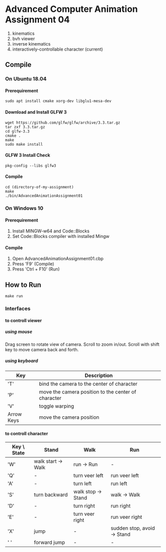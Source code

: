 # Advanced Computer Animation Assignment 04

1. kinematics
2. bvh viewer
3. inverse kinematics
4. interactively-controllable character (current)

## Compile

### On Ubuntu 18.04

#### Prerequirement

```
sudo apt install cmake xorg-dev libglu1-mesa-dev
```

#### Download and Install GLFW 3

```
wget https://github.com/glfw/glfw/archive/3.3.tar.gz
tar zxf 3.3.tar.gz
cd glfw-3.3
cmake .
make
sudo make install
```

#### GLFW 3 Install Check

```
pkg-config --libs glfw3
```

#### Compile

```
cd (directory-of-my-assignment)
make
./bin/AdvancedAnimationAssignment01
```

### On Windows 10

#### Prerequirement

1. Install MINGW-w64 and Code::Blocks
2. Set Code::Blocks compiler with installed Mingw

#### Compile

1. Open AdvancedAnimationAssignment01.cbp
2. Press 'F9' (Compile)
3. Press 'Ctrl + F10' (Run)

## How to Run

```
make run
```

### Interfaces

#### to controll viewer

##### using mouse

Drag screen to rotate view of camera.
Scroll to zoom in/out.
Scroll with shift key to move camera back and forth.

##### using keyboard

| Key | Description |
| --- | --- |
| 'T' | bind the camera to the center of character |
| 'P' | move the camera position to the center of character |
| 'V' | toggle warping |
| Arrow Keys | move the camera position |

#### to controll character

| Key \ State | Stand | Walk | Run |
| --- | --- | --- | --- |
| 'W' | walk start -> Walk | run -> Run | - |
| 'Q' | - | turn veer left | run veer left |
| 'A' | - | turn left | run left |
| 'S' | turn backward | walk stop -> Stand | walk -> Walk |
| 'D' | - | turn right | run right |
| 'E' | - | turn veer right | run veer right |
| 'X' | jump | - | sudden stop, avoid -> Stand |
| ' ' | forward jump | - | - |

